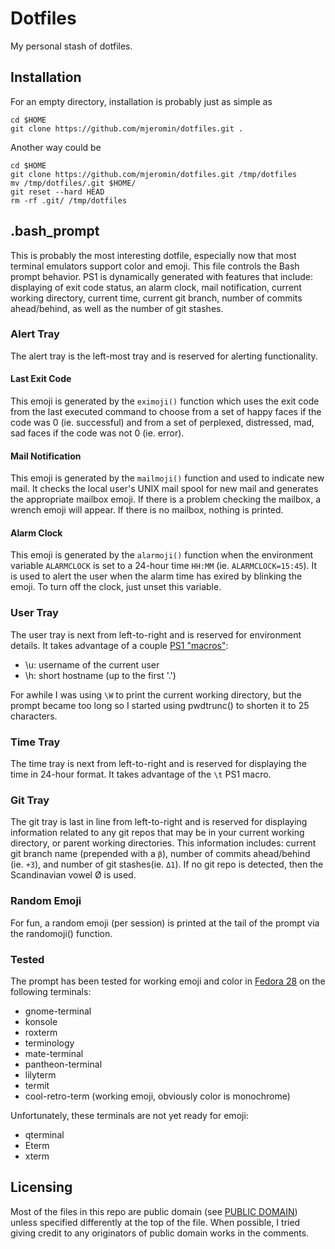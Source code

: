 # Dotfiles
My personal stash of dotfiles.

## Installation
For an empty directory, installation is probably just as simple as
```
cd $HOME
git clone https://github.com/mjeromin/dotfiles.git .
```

Another way could be
```
cd $HOME
git clone https://github.com/mjeromin/dotfiles.git /tmp/dotfiles
mv /tmp/dotfiles/.git $HOME/
git reset --hard HEAD
rm -rf .git/ /tmp/dotfiles
```

## .bash_prompt
This is probably the most interesting dotfile, especially now that most terminal emulators support color and emoji. This file controls the Bash prompt behavior. PS1 is dynamically generated with features that include: displaying of exit code status, an alarm clock, mail notification, current working directory, current time, current git branch, number of commits ahead/behind, as well as the number of git stashes.

### Alert Tray
The alert tray is the left-most tray and is reserved for alerting functionality.

#### Last Exit Code
This emoji is generated by the `eximoji()` function which uses the exit code from the last executed command to choose from a set of happy faces if the code was 0 (ie. successful) and from a set of perplexed, distressed, mad, sad faces if the code was not 0 (ie. error).

#### Mail Notification
This emoji is generated by the `mailmoji()` function and used to indicate new mail. It checks the local user's UNIX mail spool for new mail and generates the appropriate mailbox emoji. If there is a problem checking the mailbox, a wrench emoji will appear. If there is no mailbox, nothing is printed. 

#### Alarm Clock
This emoji is generated by the `alarmoji()` function when the environment variable `ALARMCLOCK` is set to a 24-hour time `HH:MM` (ie. `ALARMCLOCK=15:45`). It is used to alert the user when the alarm time has exired by blinking the emoji. To turn off the clock, just unset this variable.

### User Tray
The user tray is next from left-to-right and is reserved for environment details. It takes advantage of a couple [PS1 "macros"](https://www.gnu.org/software/bash/manual/html_node/Controlling-the-Prompt.html):
* \u: username of the current user
* \h: short hostname (up to the first '.')

For awhile I was using `\W` to print the current working directory, but the prompt became too long so I started using pwdtrunc() to shorten it to 25 characters.

### Time Tray
The time tray is next from left-to-right and is reserved for displaying the time in 24-hour format. It takes advantage of the `\t` PS1 macro.

### Git Tray
The git tray is last in line from left-to-right and is reserved for displaying information related to any git repos that may be in your current working directory, or parent working directories. This information includes: current git branch name (prepended with a `β`), number of commits ahead/behind (ie. `+3`), and number of git stashes(ie. `Δ1`). If no git repo is detected, then the Scandinavian vowel Ø is used.

### Random Emoji
For fun, a random emoji (per session) is printed at the tail of the prompt via the randomoji() function.

### Tested
The prompt has been tested for working emoji and color in [Fedora 28](https://getfedora.org/) on the following terminals:
* gnome-terminal
* konsole
* roxterm
* terminology
* mate-terminal
* pantheon-terminal
* lilyterm
* termit
* cool-retro-term (working emoji, obviously color is monochrome)

Unfortunately, these terminals are not yet ready for emoji:
* qterminal
* Eterm
* xterm

## Licensing
Most of the files in this repo are public domain (see [PUBLIC DOMAIN](./LICENSE-PUBLICDOMAIN)) unless specified differently at the top of the file. When possible, I tried giving credit to any originators of public domain works in the comments.
